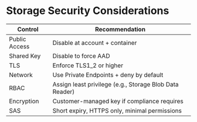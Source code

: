 # Storage Security Considerations

| Control | Recommendation |
|---------|---------------|
| Public Access | Disable at account + container |
| Shared Key | Disable to force AAD |
| TLS | Enforce TLS1_2 or higher |
| Network | Use Private Endpoints + deny by default |
| RBAC | Assign least privilege (e.g., Storage Blob Data Reader) |
| Encryption | Customer-managed key if compliance requires |
| SAS | Short expiry, HTTPS only, minimal permissions |
